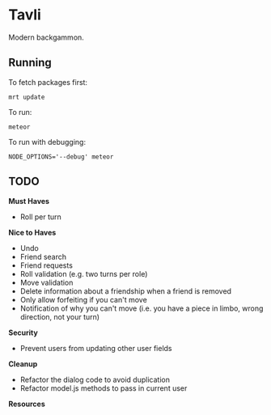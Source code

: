 # Tavli

Modern backgammon.

## Running

To fetch packages first:

``` mrt update ```

To run:

``` meteor ```

To run with debugging:

``` NODE_OPTIONS='--debug' meteor ```

## TODO

**Must Haves**

* Roll per turn

**Nice to Haves**
* Undo
* Friend search
* Friend requests
* Roll validation (e.g. two turns per role)
* Move validation
* Delete information about a friendship when a friend is removed
* Only allow forfeiting if you can't move
* Notification of why you can't move (i.e. you have a piece in limbo, wrong direction, not your turn)

**Security**
* Prevent users from updating other user fields

**Cleanup**
* Refactor the dialog code to avoid duplication
* Refactor model.js methods to pass in current user

**Resources**
